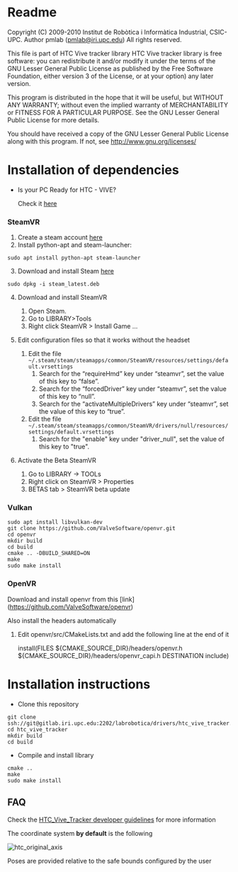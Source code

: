# Readme

Copyright (C) 2009-2010 Institut de Robòtica i Informàtica Industrial, CSIC-UPC.
Author pmlab (pmlab@iri.upc.edu)
All rights reserved.

This file is part of HTC Vive tracker library
HTC Vive tracker library is free software: you can redistribute it and/or modify
it under the terms of the GNU Lesser General Public License as published by
the Free Software Foundation, either version 3 of the License, or
at your option) any later version.

This program is distributed in the hope that it will be useful,
but WITHOUT ANY WARRANTY; without even the implied warranty of
MERCHANTABILITY or FITNESS FOR A PARTICULAR PURPOSE.  See the
GNU Lesser General Public License for more details.

You should have received a copy of the GNU Lesser General Public License
along with this program.  If not, see <http://www.gnu.org/licenses/>


# Installation of dependencies

* Is your PC Ready for HTC - VIVE? 

    Check it [here](https://www.vive.com/us/ready/)


### SteamVR


1. Create a steam account [here](https://store.steampowered.com/join/?)
2. Install python-apt and steam-launcher:
```
sudo apt install python-apt steam-launcher
```
3. Download and install Steam [here](https://store.steampowered.com/about/)
```
sudo dpkg -i steam_latest.deb
```
4. Download and install SteamVR

    1. Open Steam.
    2. Go to LIBRARY>Tools
    3. Right click SteamVR > Install Game ...
    
5. Edit configuration files so that it works without the headset

    1. Edit the file ``` ~/.steam/steam/steamapps/common/SteamVR/resources/settings/default.vrsettings ``` 
        1. Search for the “requireHmd” key under “steamvr”, set the value of this key to “false”.
        2. Search for the “forcedDriver” key under “steamvr”, set the value of this key to “null”.
        3. Search for the “activateMultipleDrivers” key under “steamvr”, set the value of this key to “true”.
    2. Edit the file ``` ~/.steam/steam/steamapps/common/SteamVR/drivers/null/resources/settings/default.vrsettings```
        1. Search for the "enable" key under "driver_null", set the value of this key to "true".
        
6. Activate the Beta SteamVR

    1. Go to LIBRARY -> TOOLs
    2. Right click on SteamVR > Properties
    3. BETAS tab > SteamVR beta update

### Vulkan

```
sudo apt install libvulkan-dev
git clone https://github.com/ValveSoftware/openvr.git
cd openvr
mkdir build
cd build
cmake .. -DBUILD_SHARED=ON
make
sudo make install
```

    
### OpenVR

Download and install openvr from this [link] (https://github.com/ValveSoftware/openvr)

Also install the headers automatically

1. Edit openvr/src/CMakeLists.txt and add the following line at the end of it

    install(FILES ${CMAKE_SOURCE_DIR}/headers/openvr.h ${CMAKE_SOURCE_DIR}/headers/openvr_capi.h DESTINATION include)


# Installation instructions


* Clone this repository 

```
git clone ssh://git@gitlab.iri.upc.edu:2202/labrobotica/drivers/htc_vive_tracker.git
cd htc_vive_tracker
mkdir build
cd build
```

* Compile and install library


```
cmake ..
make
sudo make install
```

## FAQ

Check the [HTC_Vive_Tracker developer guidelines](https://dl.vive.com/Tracker/Guideline/HTC_Vive_Tracker(2018)_Developer+Guidelines_v1.0.pdf) for more information 

The coordinate system **by default** is the following 


![htc_original_axis](/uploads/e937a55d83778901d9228423524b4c42/htc_original_axis.png)

 Poses are provided relative to the safe bounds configured by the user
